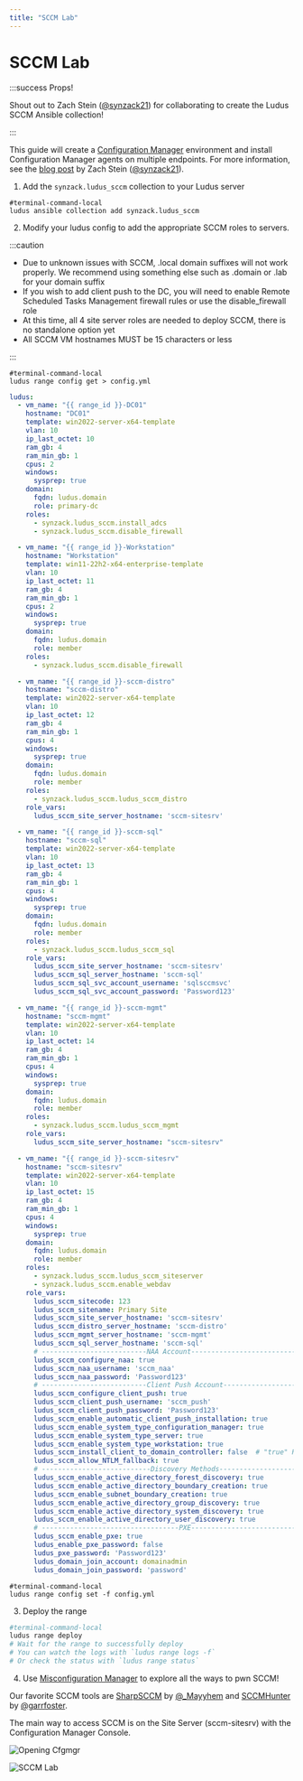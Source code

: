 ```yaml
---
title: "SCCM Lab"
---
```


# SCCM Lab

:::success Props!

Shout out to Zach Stein ([@synzack21](https://twitter.com/synzack21)) for collaborating to create the Ludus SCCM Ansible collection!

:::

This guide will create a [Configuration Manager](https://learn.microsoft.com/en-us/mem/configmgr/core/understand/introduction) environment and install Configuration Manager agents on multiple endpoints.
For more information, see the [blog post](https://posts.specterops.io/automating-sccm-with-ludus-a-configuration-manager-for-your-configuration-manager-c8f4d8e40473) by Zach Stein ([@synzack21](https://twitter.com/synzack21)).


1. Add the `synzack.ludus_sccm` collection to your Ludus server 

```shell-session
#terminal-command-local
ludus ansible collection add synzack.ludus_sccm
```

2. Modify your ludus config to add the appropriate SCCM roles to servers.

:::caution

- Due to unknown issues with SCCM, .local domain suffixes will not work properly. We recommend using something else such as .domain or .lab for your domain suffix
- If you wish to add client push to the DC, you will need to enable Remote Scheduled Tasks Management firewall rules or use the disable_firewall role
- At this time, all 4 site server roles are needed to deploy SCCM, there is no standalone option yet
- All SCCM VM hostnames MUST be 15 characters or less


:::

```shell-session
#terminal-command-local
ludus range config get > config.yml
```

```yaml title="config.yml"
ludus:
  - vm_name: "{{ range_id }}-DC01"
    hostname: "DC01"
    template: win2022-server-x64-template
    vlan: 10
    ip_last_octet: 10
    ram_gb: 4
    ram_min_gb: 1
    cpus: 2
    windows:
      sysprep: true
    domain:
      fqdn: ludus.domain
      role: primary-dc
    roles:
      - synzack.ludus_sccm.install_adcs
      - synzack.ludus_sccm.disable_firewall

  - vm_name: "{{ range_id }}-Workstation"
    hostname: "Workstation"
    template: win11-22h2-x64-enterprise-template
    vlan: 10
    ip_last_octet: 11
    ram_gb: 4
    ram_min_gb: 1
    cpus: 2
    windows:
      sysprep: true
    domain:
      fqdn: ludus.domain
      role: member
    roles:
      - synzack.ludus_sccm.disable_firewall

  - vm_name: "{{ range_id }}-sccm-distro"
    hostname: "sccm-distro"
    template: win2022-server-x64-template
    vlan: 10
    ip_last_octet: 12
    ram_gb: 4
    ram_min_gb: 1
    cpus: 4
    windows:
      sysprep: true
    domain:
      fqdn: ludus.domain
      role: member
    roles:
      - synzack.ludus_sccm.ludus_sccm_distro
    role_vars:
      ludus_sccm_site_server_hostname: 'sccm-sitesrv' 

  - vm_name: "{{ range_id }}-sccm-sql"
    hostname: "sccm-sql"
    template: win2022-server-x64-template
    vlan: 10
    ip_last_octet: 13
    ram_gb: 4
    ram_min_gb: 1
    cpus: 4
    windows:
      sysprep: true
    domain:
      fqdn: ludus.domain
      role: member
    roles:
      - synzack.ludus_sccm.ludus_sccm_sql
    role_vars:
      ludus_sccm_site_server_hostname: 'sccm-sitesrv'    
      ludus_sccm_sql_server_hostname: 'sccm-sql'         
      ludus_sccm_sql_svc_account_username: 'sqlsccmsvc'  
      ludus_sccm_sql_svc_account_password: 'Password123' 

  - vm_name: "{{ range_id }}-sccm-mgmt"
    hostname: "sccm-mgmt"
    template: win2022-server-x64-template
    vlan: 10
    ip_last_octet: 14
    ram_gb: 4
    ram_min_gb: 1
    cpus: 4
    windows:
      sysprep: true
    domain:
      fqdn: ludus.domain
      role: member
    roles:
      - synzack.ludus_sccm.ludus_sccm_mgmt
    role_vars:
      ludus_sccm_site_server_hostname: "sccm-sitesrv" 

  - vm_name: "{{ range_id }}-sccm-sitesrv"
    hostname: "sccm-sitesrv" 
    template: win2022-server-x64-template
    vlan: 10
    ip_last_octet: 15
    ram_gb: 4
    ram_min_gb: 1
    cpus: 4
    windows:
      sysprep: true
    domain:
      fqdn: ludus.domain
      role: member
    roles:
      - synzack.ludus_sccm.ludus_sccm_siteserver
      - synzack.ludus_sccm.enable_webdav
    role_vars:
      ludus_sccm_sitecode: 123           
      ludus_sccm_sitename: Primary Site  
      ludus_sccm_site_server_hostname: 'sccm-sitesrv'
      ludus_sccm_distro_server_hostname: 'sccm-distro'
      ludus_sccm_mgmt_server_hostname: 'sccm-mgmt'
      ludus_sccm_sql_server_hostname: 'sccm-sql'
      # --------------------------NAA Account-------------------------------------------------
      ludus_sccm_configure_naa: true
      ludus_sccm_naa_username: 'sccm_naa'
      ludus_sccm_naa_password: 'Password123'
      # --------------------------Client Push Account-----------------------------------------
      ludus_sccm_configure_client_push: true
      ludus_sccm_client_push_username: 'sccm_push'
      ludus_sccm_client_push_password: 'Password123'
      ludus_sccm_enable_automatic_client_push_installation: true
      ludus_sccm_enable_system_type_configuration_manager: true
      ludus_sccm_enable_system_type_server: true
      ludus_sccm_enable_system_type_workstation: true
      ludus_sccm_install_client_to_domain_controller: false  # "true" Requires Remote Scheduled Tasks Management Firewall Enabled on the DCs (or no firewall)
      ludus_sccm_allow_NTLM_fallback: true
      # ---------------------------Discovery Methods------------------------------------------
      ludus_sccm_enable_active_directory_forest_discovery: true
      ludus_sccm_enable_active_directory_boundary_creation: true
      ludus_sccm_enable_subnet_boundary_creation: true
      ludus_sccm_enable_active_directory_group_discovery: true
      ludus_sccm_enable_active_directory_system_discovery: true
      ludus_sccm_enable_active_directory_user_discovery: true
      # ----------------------------------PXE-------------------------------------------------
      ludus_sccm_enable_pxe: true
      ludus_enable_pxe_password: false
      ludus_pxe_password: 'Password123'
      ludus_domain_join_account: domainadmin
      ludus_domain_join_password: 'password'
```

```shell-session
#terminal-command-local
ludus range config set -f config.yml
```

3. Deploy the range

```bash
#terminal-command-local
ludus range deploy
# Wait for the range to successfully deploy
# You can watch the logs with `ludus range logs -f`
# Or check the status with `ludus range status`
```

4. Use [Misconfiguration Manager](https://github.com/subat0mik/Misconfiguration-Manager) to explore all the ways to pwn SCCM!

Our favorite SCCM tools are [SharpSCCM](https://github.com/Mayyhem/SharpSCCM) by [@_Mayyhem](https://twitter.com/_Mayyhem) and [SCCMHunter](https://github.com/garrettfoster13/sccmhunter) by [@garrfoster](https://x.com/garrfoster).

The main way to access SCCM is on the Site Server (sccm-sitesrv) with the Configuration Manager Console.

![Opening Cfgmgr](/img/envs/sccm-cfgmgr.png)

![SCCM Lab](/img/envs/sccm-deployed.png)
